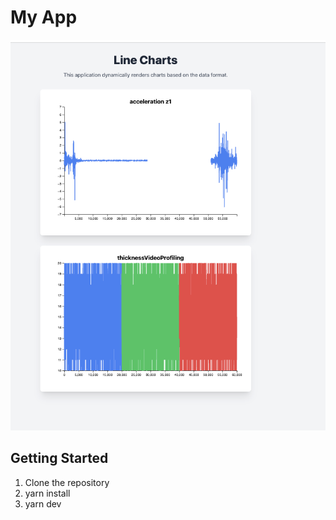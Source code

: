 # My App

![App Screenshot](./public/Screenshot.png)

## Getting Started

1. Clone the repository
2. yarn install
3. yarn dev
